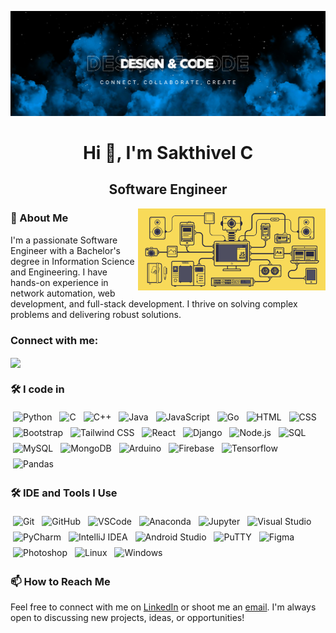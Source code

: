 ![Design and Code](Design_and_code.png)

<h1 align="center">Hi 👋, I'm Sakthivel C</h1>

<h2 align="center">Software Engineer</h2>
<img align="right" alt="Coding" width="300" src="Git_header_image.gif">

### 💫 About Me

I'm a passionate Software Engineer with a Bachelor's degree in Information Science and Engineering. I have hands-on experience in network automation, web development, and full-stack development. I thrive on solving complex problems and delivering robust solutions.




<h3 align="left">Connect with me:</h3>
<a href="https://www.linkedin.com/in/c-sakthivel/" target="blank"><img align="center" src="https://cdn.jsdelivr.net/gh/devicons/devicon@latest/icons/linkedin/linkedin-original.svg" height="40" /></a>

   
             
          

      
          



### 🛠 I code in

<p align="left">
  <img src="https://cdn.jsdelivr.net/gh/devicons/devicon/icons/python/python-original.svg" alt="Python" width="40" style="vertical-align:top; margin:4px">
  <img src="https://cdn.jsdelivr.net/gh/devicons/devicon/icons/c/c-original.svg" alt="C" width="40" style="vertical-align:top; margin:4px">
  <img src="https://cdn.jsdelivr.net/gh/devicons/devicon/icons/cplusplus/cplusplus-original.svg" alt="C++" width="40" style="vertical-align:top; margin:4px">
  <img src="https://cdn.jsdelivr.net/gh/devicons/devicon/icons/java/java-original.svg" alt="Java" width="40" style="vertical-align:top; margin:4px">
  <img src="https://cdn.jsdelivr.net/gh/devicons/devicon/icons/javascript/javascript-original.svg" alt="JavaScript" width="40" style="vertical-align:top; margin:4px">
  <img src="https://cdn.jsdelivr.net/gh/devicons/devicon@latest/icons/go/go-original-wordmark.svg" alt="Go" width="40" style="vertical-align:top; margin:4px">
  <img src="https://cdn.jsdelivr.net/gh/devicons/devicon/icons/html5/html5-original.svg" alt="HTML" width="40" style="vertical-align:top; margin:4px">
  <img src="https://cdn.jsdelivr.net/gh/devicons/devicon/icons/css3/css3-original.svg" alt="CSS" width="40" style="vertical-align:top; margin:4px">
  <img src="https://cdn.jsdelivr.net/gh/devicons/devicon/icons/bootstrap/bootstrap-original.svg" alt="Bootstrap" width="40" style="vertical-align:top; margin:4px">
  <img src="https://cdn.jsdelivr.net/gh/devicons/devicon/icons/tailwindcss/tailwindcss-original.svg" alt="Tailwind CSS" width="40" style="vertical-align:top; margin:4px">
  <img src="https://cdn.jsdelivr.net/gh/devicons/devicon/icons/react/react-original.svg" alt="React" width="40" style="vertical-align:top; margin:4px">
  <img src="https://cdn.jsdelivr.net/gh/devicons/devicon/icons/django/django-plain.svg" alt="Django" width="40" style="vertical-align:top; margin:4px">
  <img src="https://cdn.jsdelivr.net/gh/devicons/devicon/icons/nodejs/nodejs-original-wordmark.svg" alt="Node.js" width="40" style="vertical-align:top; margin:4px">
  <img src="https://cdn.jsdelivr.net/gh/devicons/devicon/icons/azuresqldatabase/azuresqldatabase-original.svg" alt="SQL" width="40" style="vertical-align:top; margin:4px">
  <img src="https://cdn.jsdelivr.net/gh/devicons/devicon/icons/mysql/mysql-original-wordmark.svg" alt="MySQL" width="40" style="vertical-align:top; margin:4px">
  <img src="https://cdn.jsdelivr.net/gh/devicons/devicon/icons/mongodb/mongodb-original.svg" alt="MongoDB" width="40" style="vertical-align:top; margin:4px">
  <img src="https://cdn.jsdelivr.net/gh/devicons/devicon/icons/arduino/arduino-original.svg" alt="Arduino" width="40" style="vertical-align:top; margin:4px">
  <img src="https://cdn.jsdelivr.net/gh/devicons/devicon/icons/firebase/firebase-original.svg" alt="Firebase" width="40" style="vertical-align:top; margin:4px">
  <img src="https://cdn.jsdelivr.net/gh/devicons/devicon/icons/tensorflow/tensorflow-original.svg" alt="Tensorflow" width="40" style="vertical-align:top; margin:4px">
  <img src="https://cdn.jsdelivr.net/gh/devicons/devicon/icons/pandas/pandas-original.svg" alt="Pandas" width="40" style="vertical-align:top; margin:4px">
</p>

### 🛠 IDE and Tools I Use

<p align="left">
  <img src="https://cdn.jsdelivr.net/gh/devicons/devicon/icons/git/git-original.svg" alt="Git" width="40" style="vertical-align:top; margin:4px">
  <img src="https://cdn.jsdelivr.net/gh/devicons/devicon/icons/github/github-original.svg" alt="GitHub" width="40" style="vertical-align:top; margin:4px">
  <img src="https://cdn.jsdelivr.net/gh/devicons/devicon/icons/vscode/vscode-original.svg" alt="VSCode" width="40" style="vertical-align:top; margin:4px">
  <img src="https://cdn.jsdelivr.net/gh/devicons/devicon/icons/anaconda/anaconda-original.svg" alt="Anaconda" width="40" style="vertical-align:top; margin:4px">
  <img src="https://cdn.jsdelivr.net/gh/devicons/devicon/icons/jupyter/jupyter-original-wordmark.svg" alt="Jupyter" width="40" style="vertical-align:top; margin:4px">
  <img src="https://cdn.jsdelivr.net/gh/devicons/devicon/icons/visualstudio/visualstudio-original.svg" alt="Visual Studio" width="40" style="vertical-align:top; margin:4px">
  <img src="https://cdn.jsdelivr.net/gh/devicons/devicon/icons/pycharm/pycharm-original.svg" alt="PyCharm" width="40" style="vertical-align:top; margin:4px">
  <img src="https://cdn.jsdelivr.net/gh/devicons/devicon/icons/intellij/intellij-original.svg" alt="IntelliJ IDEA" width="40" style="vertical-align:top; margin:4px">
  <img src="https://cdn.jsdelivr.net/gh/devicons/devicon/icons/androidstudio/androidstudio-original.svg" alt="Android Studio" width="40" style="vertical-align:top; margin:4px">
  <img src="https://cdn.jsdelivr.net/gh/devicons/devicon/icons/putty/putty-original.svg" alt="PuTTY" width="40" style="vertical-align:top; margin:4px">
  <img src="https://cdn.jsdelivr.net/gh/devicons/devicon/icons/figma/figma-original.svg" alt="Figma" width="40" style="vertical-align:top; margin:4px">
  <img src="https://cdn.jsdelivr.net/gh/devicons/devicon/icons/photoshop/photoshop-plain.svg" alt="Photoshop" width="40" style="vertical-align:top; margin:4px">
  <img src="https://cdn.jsdelivr.net/gh/devicons/devicon/icons/linux/linux-original.svg" alt="Linux" width="40" style="vertical-align:top; margin:4px">
  <img src="https://cdn.jsdelivr.net/gh/devicons/devicon/icons/windows11/windows11-original.svg" alt="Windows" width="40" style="vertical-align:top; margin:4px">
  <!--
   <img src="https://cdn.jsdelivr.net/gh/devicons/devicon/icons/linkedin/linkedin-original.svg" alt="LinkedIn" width="40" style="vertical-align:top; margin:4px">
  <img src="https://cdn.jsdelivr.net/gh/devicons/devicon/icons/chrome/chrome-original.svg" alt="Chrome" width="40" style="vertical-align:top; margin:4px">
  <img src="https://cdn.jsdelivr.net/gh/devicons/devicon/icons/google/google-original.svg" alt="Google" width="40" style="vertical-align:top; margin:4px">
  -->
  
  
  
</p>

### 📫 How to Reach Me

Feel free to connect with me on [LinkedIn](https://linkedin.com/in/c-sakthivel/) or shoot me an [email](mailto:sakthi1904s@gmail.com). I'm always open to discussing new projects, ideas, or opportunities!

